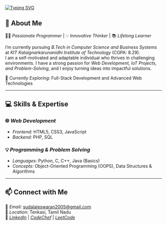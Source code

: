 <a href="https://git.io/typing-svg"><img src="https://readme-typing-svg.herokuapp.com?font=Fira+Code&weight=900&size=25&pause=1000&color=F72469&background=1DFFEA00&width=550&lines=%F0%9F%91%8B+Welcome+to+my+GitHub+Profile%F0%9F%A4%9D" alt="Typing SVG" /></a>

## 🌟 About Me  
👨‍💻 *Passionate Programmer* | 💡 *Innovative Thinker* | 📚 *Lifelong Learner*  

I’m currently pursuing *B.Tech in Computer Science and Business Systems* at *KIT Kalaignarkarunanidhi Institute of Technology* (CGPA: 8.29).  
I am a self-motivated and adaptable individual who thrives in challenging environments. I have a strong passion for *Web Development, IoT Projects, and Problem-Solving*, and I enjoy turning ideas into impactful solutions.  

🌱 *Currently Exploring:* Full-Stack Development and Advanced Web Technologies  

---

## 💻 Skills & Expertise  

### 🌐 *Web Development*  
- *Frontend:* HTML5, CSS3, JavaScript  
- *Backend:* PHP, SQL  

### 💡 *Programming & Problem Solving*  
- *Languages:* Python, C, C++, Java (Basics)  
- *Concepts:* Object-Oriented Programming (OOPS), Data Structures & Algorithms  

---

## 📫 Connect with Me  
📧 *Email:* [sudalaieswaran2005@gmail.com](mailto:sudalaieswaran2005@gmail.com)  
📍 *Location:* Tenkasi, Tamil Nadu  
🔗 *[LinkedIn](https://linkedin.com/in/sudalai-eswaran-523452265)* |  *[CodeChef](https://www.codechef.com/users/sudalaieswaran)* | *[LeetCode](https://leetcode.com/u/sudalaieswaran/)*

